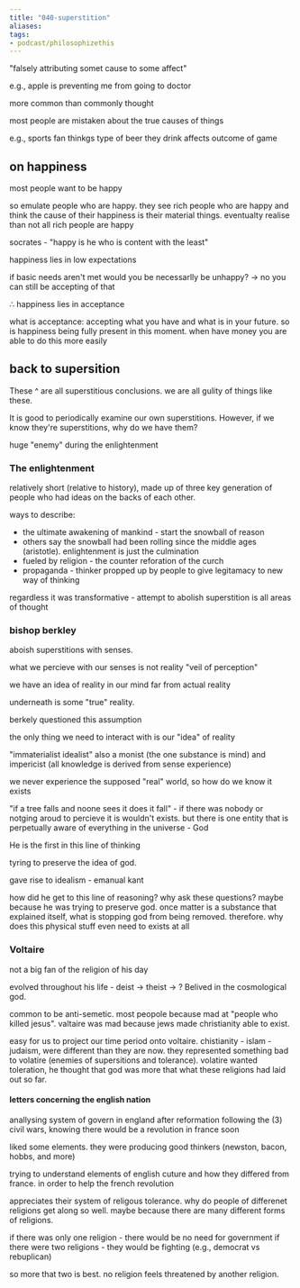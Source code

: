 ```yaml
---
title: "040-superstition"
aliases: 
tags: 
- podcast/philosophizethis
---
```


"falsely attributing somet cause to some affect"

e.g., apple is preventing me from going to doctor

more common than commonly thought

most people are mistaken about the true causes of things

e.g., sports fan thinkgs type of beer they drink affects outcome of game

## on happiness
most people want to be happy

so emulate people who are happy. they see rich people who are happy and think the cause of their happiness is their material things. eventualty realise than not all rich people are happy

socrates - "happy is he who is content with the least"

happiness lies in low expectations

if basic needs aren't met would you be necessarlly be unhappy? -> no you can still be accepting of that

∴ happiness lies in acceptance

what is acceptance: accepting what you have and what is in your future. so is happiness being fully present in this moment. when have money you are able to do this more easily 

## back to supersition

These ^ are all superstitious conclusions. we are all gulity of things like these. 

It is good to periodically examine our own superstitions. However, if we know they're superstitions, why do we have them?

huge "enemy" during the enlightenment

### The enlightenment
relatively short (relative to history), made up of three key generation of people who had ideas on the backs of each other.

ways to describe:
- the ultimate awakening of mankind - start the snowball of reason
- others say the snowball had been rolling since the middle ages (aristotle). enlightenment is just the culmination
- fueled by religion - the counter reforation of the curch
- propaganda - thinker propped up by people to give legitamacy to new way of thinking

regardless it was transformative - attempt to abolish superstition is all areas of thought

### bishop berkley
aboish superstitions with senses. 

what we percieve with our senses is not reality "veil of perception"

we have an idea of reality in our mind far from actual reality

underneath is some "true" reality. 

berkely questioned this assumption

the only thing we need to interact with is our  "idea" of reality

"immaterialist idealist"  also a monist (the one substance is mind) and impericist (all knowledge is derived from sense experience)

we never experience the supposed "real" world, so how do we know it exists

"if a tree falls and noone sees it does it fall" - if there was nobody or notging aroud to percieve it is wouldn't exists. but there is one entity that is perpetually aware of everything in the universe - God

He is the first in this line of thinking

tyring to preserve the idea of god.

gave rise to idealism - emanual kant


how did he get to this line of reasoning? why ask these questions? maybe because he was trying to preserve god. once matter is a substance that explained itself, what is stopping god from being removed. therefore. why does this physical stuff even need to exists at all


### Voltaire
not a big fan of the religion of his day

evolved throughout his life - deist -> theist -> ? Belived in the cosmological god.

common to be anti-semetic. most peopole because mad at "people who killed jesus". valtaire was mad because jews made christianity able to exist. 

easy for us to project our time period onto voltaire. chistianity - islam - judaism, were different than they are now. they represented something bad to volatire (enemies of supersitions and tolerance). volatire wanted toleration, he thought that god was more that what these religions had laid out so far. 

#### letters concerning the  english nation
anallysing system of govern in england after reformation following the (3) civil wars, knowing there would be a revolution in france soon

liked some elements. they were producing good thinkers (newston, bacon, hobbs, and more)

trying to understand elements of english cuture and how they differed from france. in order to help the french revolution

appreciates their system of religous tolerance. why do people of differenet religions get along so well. maybe because there are many different forms of religions. 

if there was only one religion - there would be no need for government
if there were two religions - they would be fighting (e.g., democrat vs rebuplican)

so more that two is best. no religion feels threatened by another religion.

